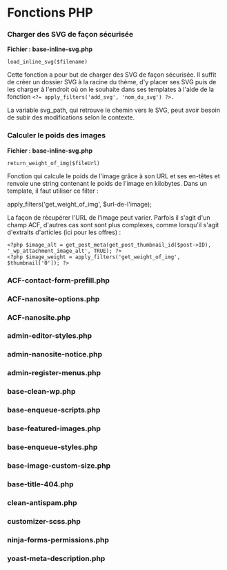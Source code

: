 # Fonctions PHP

### Charger des SVG de façon sécurisée

**Fichier : base-inline-svg.php**

`load_inline_svg($filename)`

Cette fonction a pour but de charger des SVG de façon sécurisée. Il suffit de créer un dossier SVG à la racine du thème, d'y placer ses SVG puis de les charger à l'endroit où on le souhaite dans ses templates à l'aide de la fonction `<?= apply_filters('add_svg', 'nom_du_svg') ?>.` &#x9;

La variable svg\_path, qui retrouve le chemin vers le SVG, peut avoir besoin de subir des modifications selon le contexte. 							&#x9;

### Calculer le poids des images

**Fichier : base-inline-svg.php**

`return_weight_of_img($fileUrl)`

Fonction qui calcule le poids de l'image grâce à son URL et ses en-têtes et renvoie une string contenant le poids de l'image en kilobytes. Dans un template, il faut utiliser ce filter :&#x20;

apply\_filters('get\_weight\_of\_img', $url-de-l'image);

La façon de récupérer l'URL de l'image peut varier. Parfois il s'agit d'un champ ACF, d'autres cas sont sont plus complexes, comme lorsqu'il s'agit d'extraits d'articles (ici pour les offres) :&#x20;

```
<?php $image_alt = get_post_meta(get_post_thumbnail_id($post->ID), '_wp_attachment_image_alt', TRUE); ?>
<?php $image_weight = apply_filters('get_weight_of_img', $thumbnail['0']); ?>
```

### ACF-contact-form-prefill.php

### ACF-nanosite-options.php

### ACF-nanosite.php

### admin-editor-styles.php

### admin-nanosite-notice.php

### admin-register-menus.php

### base-clean-wp.php

### base-enqueue-scripts.php

### base-featured-images.php

### base-enqueue-styles.php

### base-image-custom-size.php

### base-title-404.php

### clean-antispam.php

### customizer-scss.php

### ninja-forms-permissions.php

### yoast-meta-description.php







